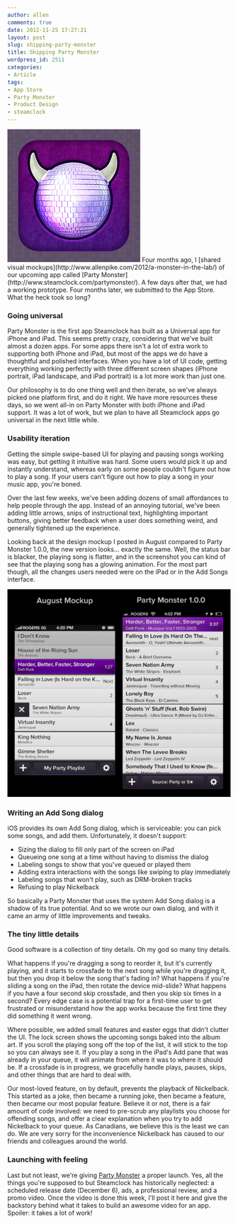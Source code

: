 ```yaml
---
author: allen
comments: true
date: 2012-11-25 17:27:21
layout: post
slug: shipping-party-monster
title: Shipping Party Monster
wordpress_id: 2511
categories:
- Article
tags:
- App Store
- Party Monster
- Product Design
- steamclock
---
```


<img src="/images/wp-uploads/2012/11/partymonster-icon.jpg" class="retinize"/>
Four months ago, I [shared visual mockups](http://www.allenpike.com/2012/a-monster-in-the-lab/) of our upcoming app called [Party Monster](http://www.steamclock.com/partymonster/). A few days after that, we had a working prototype. Four months later, we submitted to the App Store. What the heck took so long?


### Going universal


Party Monster is the first app Steamclock has built as a Universal app for iPhone and iPad. This seems pretty crazy, considering that we've built almost a dozen apps. For some apps there isn't a lot of extra work to supporting both iPhone and iPad, but most of the apps we do have a thoughtful and polished interfaces. When you have a lot of UI code, getting everything working perfectly with three different screen shapes (iPhone portrait, iPad landscape, and iPad portrait) is a lot more work than just one.

Our philosophy is to do one thing well and then iterate, so we've always picked one platform first, and do it right. We have more resources these days, so we went all-in on Party Monster with both iPhone and iPad support. It was a lot of work, but we plan to have all Steamclock apps go universal in the next little while.


### Usability iteration


Getting the simple swipe-based UI for playing and pausing songs working was easy, but getting it intuitive was hard. Some users would pick it up and instantly understand, whereas early on some people couldn't figure out how to play a song. If your users can't figure out how to play a song in your music app, you're boned.

Over the last few weeks, we've been adding dozens of small affordances to help people through the app. Instead of an annoying tutorial, we've been adding little arrows, snips of instructional text, highlighting important buttons, giving better feedback when a user does something weird, and generally tightened up the experience.

Looking back at the design mockup I posted in August compared to Party Monster 1.0.0, the new version looks... exactly the same. Well, the status bar is blacker, the playing song is flatter, and in the screenshot you can kind of see that the playing song has a glowing animation. For the most part though, all the changes users needed were on the iPad or in the Add Songs interface.

[![](/images/wp-uploads/2012/11/party-monster-shots-10.jpg)
](/images/wp-uploads/2012/11/party-monster-shots-10.jpg)


### Writing an Add Song dialog


iOS provides its own Add Song dialog, which is serviceable: you can pick some songs, and add them. Unfortunately, it doesn't support:



* Sizing the dialog to fill only part of the screen on iPad
* Queueing one song at a time without having to dismiss the dialog
* Labeling songs to show that you've queued or played them
* Adding extra interactions with the songs like swiping to play immediately
* Labeling songs that won't play, such as DRM-broken tracks
* Refusing to play Nickelback


So basically a Party Monster that uses the system Add Song dialog is a shadow of its true potential. And so we wrote our own dialog, and with it came an army of little improvements and tweaks.


### The tiny little details


Good software is a collection of tiny details. Oh my god so many tiny details.

What happens if you're dragging a song to reorder it, but it's currently playing, and it starts to crossfade to the next song while you're dragging it, but then you drop it below the song that's fading in? What happens if you're sliding a song on the iPad, then rotate the device mid-slide? What happens if you have a four second skip crossfade, and then you skip six times in a second? Every edge case is a potential trap for a first-time user to get frustrated or misunderstand how the app works because the first time they did something it went wrong.

Where possible, we added small features and easter eggs that didn't clutter the UI. The lock screen shows the upcoming songs baked into the album art. If you scroll the playing song off the top of the list, it will stick to the top so you can always see it. If you play a song in the iPad's Add pane that was already in your queue, it will animate from where it was to where it should be. If a crossfade is in progress, we gracefully handle plays, pauses, skips, and other things that are hard to deal with.

Our most-loved feature, on by default, prevents the playback of Nickelback. This started as a joke, then became a running joke, then became a feature, then became our most popular feature. Believe it or not, there is a fair amount of code involved: we need to pre-scrub any playlists you choose for offending songs, and offer a clear explanation when you try to add Nickelback to your queue. As Canadians, we believe this is the least we can do. We are very sorry for the inconvenience Nickelback has caused to our friends and colleagues around the world.


### Launching with feeling




Last but not least, we're giving [Party Monster](http://www.steamclock.com/partymonster/) a proper launch. Yes, all the things you're supposed to but Steamclock has historically neglected: a scheduled release date (December 6), ads, a professional review, and a promo video. Once the video is done this week, I'll post it here and give the backstory behind what it takes to build an awesome video for an app. Spoiler: it takes a lot of work!
